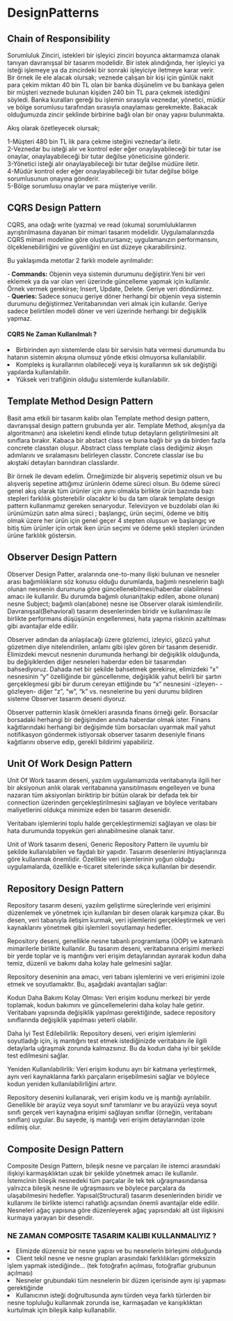 # DesignPatterns #

## Chain of Responsibility
Sorumluluk Zinciri, istekleri bir işleyici zinciri boyunca aktarmamıza olanak tanıyan davranışsal bir tasarım modelidir. Bir istek alındığında, her işleyici ya isteği işlemeye ya da zincirdeki bir sonraki işleyiciye iletmeye karar verir.</br>
Bir örnek ile ele alacak olursak; veznede çalışan bir kişi için günlük nakit para çekim miktarı 40 bin TL olan bir banka düşünelim ve bu bankaya gelen bir müşteri veznede bulunan kişiden 240 bin TL para çekmek istediğini söyledi. Banka kuralları gereği bu işlemin sırasıyla veznedar, yönetici, müdür ve bölge sorumlusu tarafından sırasıyla onaylaması gerekmekte. Bakacak olduğumuzda zincir şeklinde birbirine bağlı olan bir onay yapısı bulunmakta. 

Akış olarak özetleyecek olursak;

 1-Müşteri 480 bin TL lik para çekme isteğini veznedar'a iletir.</br>
 2-Veznedar bu isteği alır ve kontrol eder eğer onaylayabileceği bir tutar ise onaylar, onaylayabileceği bir tutar değilse yöneticisine gönderir.</br>
 3-Yönetici isteği alır  onaylayabileceği bir tutar değilse müdüre iletir.</br>
 4-Müdür kontrol eder eğer onaylayabileceği bir tutar değilse bölge sorumlusunun onayına gönderir.</br>
 5-Bölge sorumlusu onaylar ve para müşteriye verilir.

## CQRS Design Pattern
CQRS, ana odağı write (yazma) ve read (okuma) sorumluluklarının ayrıştırılmasına dayanan bir mimari tasarım modelidir. 
Uygulamalarınızda CQRS mimari modeline göre oluşturursanız; uygulamanızın performansını, ölçeklenebilirliğini ve güvenliğini en üst düzeye çıkarabilirsiniz.

Bu yaklaşımda metotlar 2 farklı modele ayrılmalıdır:

-<b> Commands:</b> Objenin veya sistemin durumunu değiştirir.Yeni bir veri eklemek ya da var olan veri üzerinde güncelleme yapmak için kullanılır. Örnek vermek gerekirse; Insert, Update, Delete. Geriye veri döndürmez. </br>
-<b> Queries: </b> Sadece sonucu geriye döner herhangi bir objenin veya sistemin durumunu değiştirmez.Veritabanından veri almak için kullanılır. Geriye sadece belirtilen modeli döner ve veri üzerinde herhangi bir değişiklik yapmaz.

#### CQRS Ne Zaman Kullanılmalı ?
<li>Birbirinden ayrı sistemlerde olası bir servisin hata vermesi durumunda bu hatanın sistemin akışına olumsuz yönde etkisi olmuyorsa kullanılabilir.</li>
<li>Kompleks iş kurallarının olabileceği veya iş kurallarının sık sık değiştiği yapılarda kullanılabilir.</li>
<li>Yüksek veri trafiğinin olduğu sistemlerde kullanılabilir.</li>

## Template Method Design Pattern
Basit ama etkili bir tasarım kalıbı olan Template method design pattern, davranışsal design pattern grubunda yer alır.
Template Method, akışın(ya da algoritmanın) ana iskeletini kendi elinde tutup detayların geliştirilmesini alt sınıflara bırakır.
Kabaca bir abstact class ve buna bağlı bir ya da birden fazla concrete classtan oluşur.
Abstract class template class dediğimiz akışın adımlarını ve sıralamasını belirleyen classtır.
Concrete classlar ise bu akıştaki detayları barındıran classlardır.

Bir örnek ile devam edelim. Örneğimizde bir alışveriş sepetimiz olsun ve bu alışveriş sepetine attığımız ürünlerin ödeme süreci olsun. Bu ödeme süreci genel akış olarak tüm ürünler için aynı olmakla birlikte ürün bazında bazı stepleri farklılık gösterebilir olacaktır ki bu da tam olarak template design pattern kullanmamız gereken senaryodur. Televizyon ve buzdolabi olan iki ürünümüzün satın alma süreci ; başlangıç, ürün seçimi, ödeme ve bitiş olmak üzere her ürün için genel geçer 4 stepten oluşsun ve başlangıç ve bitiş tüm ürünler için ortak iken ürün seçimi ve ödeme şekli stepleri üründen ürüne farklılık göstersin.

## Observer Design Pattern
Observer Design Patter, aralarında one-to-many ilişki bulunan ve nesneler arası bağımlılıkların söz konusu olduğu durumlarda, bağımlı nesnelerin bağlı olunan nesnenin durumuna göre güncellenebilmesi/haberdar olabilmesi amacı ile kullanılır. Bu durumda bağımlı olunan(takip edilen, abone olunan) nesne Subject; bağımlı olan(abone) nesne ise Observer olarak isimlendirilir. Davranışsal(Behavioral) tasarım desenlerinden biridir ve kullanılması ile birlikte performans düşüşünün engellenmesi, hata yapma riskinin azaltılması gibi avantajlar elde edilir.

Observer adından da anlaşılacağı üzere gözlemci, izleyici, gözcü yahut gözetmen diye nitelendirilen, anlamı gibi işlev gören bir tasarım desenidir. Elimizdeki mevcut nesnenin durumunda herhangi bir değişiklik olduğunda, bu değişiklerden diğer nesneleri haberdar eden bir tasarımdan bahsediyoruz. Dahada net bir şekilde bahsetmek gerekirse, elimizdeki “x” nesnesinin “y” özelliğinde bir güncellenme, değişiklik yahut belirli bir şartın gerçekleşmesi gibi bir durum cereyan ettiğinde bu “x” nesnesini -izleyen- -gözleyen- diğer “z”, “w”, “k” vs. nesnelerine bu yeni durumu bildiren sisteme Observer tasarım deseni diyoruz.

Observer patternin klasik örnekleri arasında finans örneği gelir. Borsacılar borsadaki herhangi bir değişimden anında haberdar olmak ister. Finans kağıtlarındaki herhangi bir değişimde tüm borsacıları uyarmak mail yahut notifikasyon göndermek istiyorsak observer tasarım deseniyle finans kağıtlarını observe edip, gerekli bildirimi yapabiliriz.

## Unit Of Work Design Pattern
Unit Of Work tasarım deseni, yazılım uygulamamızda veritabanıyla ilgili her bir aksiyonun anlık olarak veritabanına yansıtılmasını engelleyen ve buna nazaran tüm aksiyonları biriktirip bir bütün olarak bir defada tek bir connection üzerinden gerçekleştirilmesini sağlayan ve böylece veritabanı maliyetlerini oldukça minimize eden bir tasarım desenidir.

Veritabanı işlemlerini toplu halde gerçekleştirmemizi sağlayan ve olası bir hata durumunda topyekün geri alınabilmesine olanak tanır.

Unit of Work tasarım deseni, Generic Repository Pattern ile uyumlu bir şekilde kullanılabilen ve faydalı bir yapıdır. Tasarım desenlerini ihtiyaçlarınıza göre kullanmak önemlidir. Özellikle veri işlemlerinin yoğun olduğu uygulamalarda, özellikle e-ticaret sitelerinde sıkça kullanılan bir desendir.

## Repository Design Pattern

Repository tasarım deseni, yazılım geliştirme süreçlerinde veri erişimini düzenlemek ve yönetmek için kullanılan bir desen olarak karşımıza çıkar. Bu desen, veri tabanıyla iletişim kurmak, veri işlemlerini gerçekleştirmek ve veri kaynaklarını yönetmek gibi işlemleri soyutlamayı hedefler.

Repository deseni, genellikle nesne tabanlı programlama (OOP) ve katmanlı mimarilerle birlikte kullanılır. Bu tasarım deseni, veritabanına erişimi merkezi bir yerde toplar ve iş mantığını veri erişim detaylarından ayırarak kodun daha temiz, düzenli ve bakımı daha kolay hale gelmesini sağlar.

Repository deseninin ana amacı, veri tabanı işlemlerini ve veri erişimini izole etmek ve soyutlamaktır. Bu, aşağıdaki avantajları sağlar:

Kodun Daha Bakımı Kolay Olması: Veri erişim kodunu merkezi bir yerde toplamak, kodun bakımını ve güncellemelerini daha kolay hale getirir. Veritabanı yapısında değişiklik yapılması gerektiğinde, sadece repository sınıflarında değişiklik yapılması yeterli olabilir.

Daha İyi Test Edilebilirlik: Repository deseni, veri erişim işlemlerini soyutladığı için, iş mantığını test etmek istediğinizde veritabanı ile ilgili detaylarla uğraşmak zorunda kalmazsınız. Bu da kodun daha iyi bir şekilde test edilmesini sağlar.

Yeniden Kullanılabilirlik: Veri erişim kodunu ayrı bir katmana yerleştirmek, aynı veri kaynaklarına farklı parçaların erişebilmesini sağlar ve böylece kodun yeniden kullanılabilirliğini artırır.

Repository desenini kullanarak, veri erişim kodu ve iş mantığı ayrılabilir. Genellikle bir arayüz veya soyut sınıf tanımlanır ve bu arayüzü veya soyut sınıfı gerçek veri kaynağına erişimi sağlayan sınıflar (örneğin, veritabanı sınıfları) uygular. Bu sayede, iş mantığı veri erişim detaylarından izole edilmiş olur.

## Composite Design Pattern

Composite Design Pattern, bileşik nesne ve parçaları ile istemci arasındaki ilişkiyi karmaşıklıktan uzak bir şekilde yönetmek amacı ile kullanılır. İstemcinin bileşik nesnedeki tüm parçalar ile tek tek uğraşmasındansa yalnızca bileşik nesne ile uğraşmasını ve böylece parçalara da ulaşabilmesini hedefler. Yapısal(Structural) tasarım desenlerinden biridir ve kullanımı ile birlikte istemci rahatlığı açısından önemli avantajlar elde edilir.
Nesneleri ağaç yapısına göre düzenleyerek ağaç yapısındaki alt üst ilişkisini kurmaya yarayan bir desendir.

### NE ZAMAN COMPOSITE TASARIM KALIBI KULLANMALIYIZ ?
<li>Elimizde düzensiz bir nesne yapısı ve bu nesnelerin birleşimi olduğunda</li>
<li>Client tekil nesne ve nesne grupları arasındaki farklılıkları görmeksizin işlem yapmak istediğinde… (tek fotoğrafın açılması, fotoğraflar grubunun açılması)</li>
<li>Nesneler grubundaki tüm nesnelerin bir düzen içerisinde aynı işi yapması gerektiğinde</li>
<li>Kullanıcının isteği doğrultusunda aynı türden veya farklı türlerden bir nesne topluluğu kullanmak zorunda ise, karmaşadan ve karışıklıktan kurtulmak için bileşik kalıp kullanabilir.</li>

